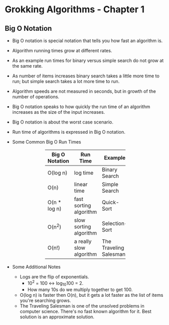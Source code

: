 # Grokking Algorithms - Chapter 1
## Big O Notation

- Big O notation is special notation that tells you how fast an algorithm is.
- Algorithm running times grow at different rates.
- As an example run times for binary versus simple search do not grow at the same rate.
- As number of items increases binary search takes a little more time to run; but simple search takes a lot more time to run.
- Algorithm speeds are not measured in seconds, but in growth of the number of operations.
- Big O notation speaks to how quickly the run time of an algorithm increases as the size of the input increases.
- Big O notation is about the worst case scenario.
- Run time of algorithms is expressed in Big O notation.

- Some Common Big O Run Times

<div style="margin-left: auto;
            margin-right: auto;
            width: 50%">

Big O Notation|Run Time|Example
----|----|----
O(log n)|log time|Binary Search
O(n)|linear time|Simple Search
O(n * log n)|fast sorting algorithm|Quick-Sort
O(n<sup>2</sup>)|slow sorting algorithm|Selection-Sort
O(n!)|a really slow algorithm|The Traveling Salesman.


</div>

- Some Additional Notes

  - Logs are the flip of exponentials.
    - 10<sup>2</sup> = 100 <-> log<sub>10</sub>100 = 2.
    - How many 10s do we multiply together to get 100.
  - O(log n) is faster then O(n), but it gets a lot faster as the list of items you're searching grows.
  - The Traveling Salesman is one of the unsolved problems in computer science. There's no fast known algorithm for it. Best solution is an approximate solution.





